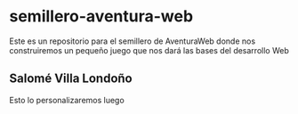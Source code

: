 # semillero-aventura-web
Este es un repositorio para el semillero de AventuraWeb donde nos construiremos un pequeño juego que nos dará las bases del desarrollo Web
## Salomé Villa Londoño 
Esto lo personalizaremos luego
